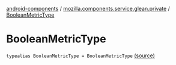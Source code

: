[android-components](../index.md) / [mozilla.components.service.glean.private](index.md) / [BooleanMetricType](./-boolean-metric-type.md)

# BooleanMetricType

`typealias BooleanMetricType = BooleanMetricType` [(source)](https://github.com/mozilla-mobile/android-components/blob/master/components/service/glean/src/main/java/mozilla/components/service/glean/private/MetricAliases.kt#L10)